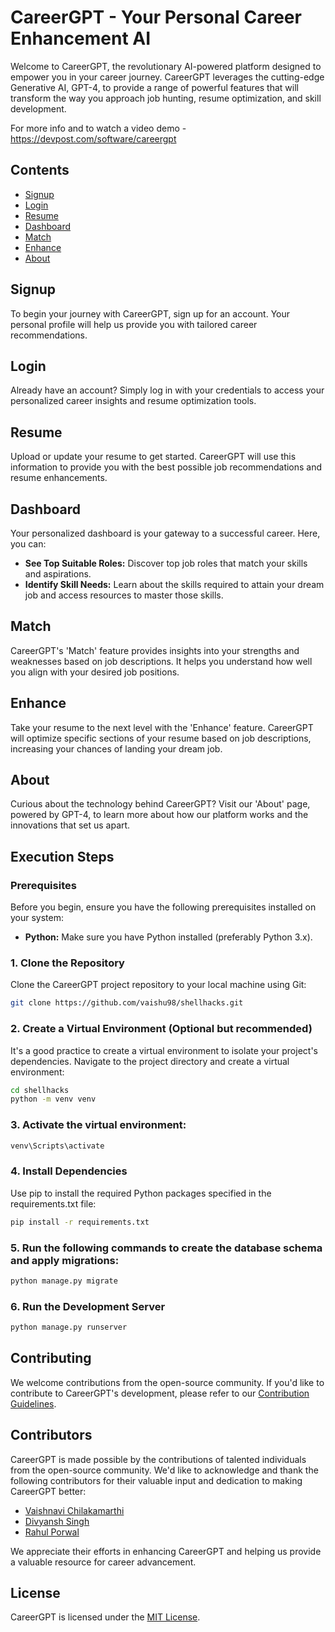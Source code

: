 # CareerGPT - Your Personal Career Enhancement AI

Welcome to CareerGPT, the revolutionary AI-powered platform designed to empower you in your career journey. CareerGPT leverages the cutting-edge Generative AI, GPT-4, to provide a range of powerful features that will transform the way you approach job hunting, resume optimization, and skill development.

For more info and to watch a video demo - https://devpost.com/software/careergpt 

## Contents

- [Signup](#signup)
- [Login](#login)
- [Resume](#resume)
- [Dashboard](#dashboard)
- [Match](#match)
- [Enhance](#enhance)
- [About](#about)

## Signup
To begin your journey with CareerGPT, sign up for an account. Your personal profile will help us provide you with tailored career recommendations.

## Login
Already have an account? Simply log in with your credentials to access your personalized career insights and resume optimization tools.

## Resume
Upload or update your resume to get started. CareerGPT will use this information to provide you with the best possible job recommendations and resume enhancements.

## Dashboard
Your personalized dashboard is your gateway to a successful career. Here, you can:
- **See Top Suitable Roles:** Discover top job roles that match your skills and aspirations.
- **Identify Skill Needs:** Learn about the skills required to attain your dream job and access resources to master those skills.

## Match
CareerGPT's 'Match' feature provides insights into your strengths and weaknesses based on job descriptions. It helps you understand how well you align with your desired job positions.

## Enhance
Take your resume to the next level with the 'Enhance' feature. CareerGPT will optimize specific sections of your resume based on job descriptions, increasing your chances of landing your dream job.

## About
Curious about the technology behind CareerGPT? Visit our 'About' page, powered by GPT-4, to learn more about how our platform works and the innovations that set us apart.

## Execution Steps

### Prerequisites

Before you begin, ensure you have the following prerequisites installed on your system:

- **Python:** Make sure you have Python installed (preferably Python 3.x).

### 1. Clone the Repository

Clone the CareerGPT project repository to your local machine using Git:

```bash
git clone https://github.com/vaishu98/shellhacks.git
```

### 2. Create a Virtual Environment (Optional but recommended)

It's a good practice to create a virtual environment to isolate your project's dependencies. Navigate to the project directory and create a virtual environment:

```bash
cd shellhacks
python -m venv venv
```

### 3. Activate the virtual environment:

```bash
venv\Scripts\activate
```

### 4. Install Dependencies
Use pip to install the required Python packages specified in the requirements.txt file:

```bash
pip install -r requirements.txt

```

### 5. Run the following commands to create the database schema and apply migrations:

```bash
python manage.py migrate
```

### 6. Run the Development Server
```bash
python manage.py runserver
```

## Contributing

We welcome contributions from the open-source community. If you'd like to contribute to CareerGPT's development, please refer to our [Contribution Guidelines](CONTRIBUTING.md).

## Contributors

CareerGPT is made possible by the contributions of talented individuals from the open-source community. We'd like to acknowledge and thank the following contributors for their valuable input and dedication to making CareerGPT better:

- [Vaishnavi Chilakamarthi](https://github.com/vaishu98)
- [Divyansh Singh](https://github.com/divyanshrm)
- [Rahul Porwal](https://github.com/rahulporwal73)

We appreciate their efforts in enhancing CareerGPT and helping us provide a valuable resource for career advancement.


## License

CareerGPT is licensed under the [MIT License](LICENSE).
